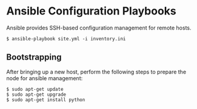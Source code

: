 Ansible Configuration Playbooks
===============================

Ansible provides SSH-based configuration management for remote hosts.

```
$ ansible-playbook site.yml -i inventory.ini
```


## Bootstrapping

After bringing up a new host, perform the following steps to prepare the node
for ansible management:

```shell
$ sudo apt-get update
$ sudo apt-get upgrade
$ sudo apt-get install python
```
